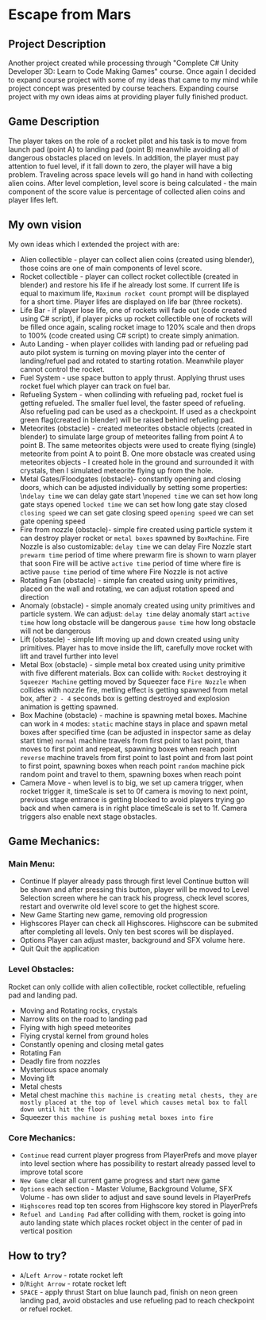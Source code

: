 # Escape from Mars
## Project Description
Another project created while processing through "Complete C# Unity Developer 3D: Learn to Code Making Games" course. Once again I decided to expand course project with some of my ideas that came to my mind while project concept was presented by course teachers. Expanding course project with my own ideas aims at providing player fully finished product.

## Game Description
The player takes on the role of a rocket pilot and his task is to move from launch pad (point A) to landing pad (point B) meanwhile avoiding all of dangerous obstacles placed on levels. In addition, the player must pay attention to fuel level, if it fall down to zero, the player will have a big problem. Traveling across space levels will go hand in hand with collecting alien coins. After level completion, level score is being calculated - the main component of the score value is percentage of collected alien coins and player lifes left.

## My own vision
My own ideas which I extended the project with are:
- Alien collectible - player can collect alien coins (created using blender), those coins are one of  main components of level score.
- Rocket collectible - player can collect rocket collectible (created in blender) and restore his life if he already lost some. If current life is equal to maximum life, `Maximum rocket count` prompt will be displayed for a short time. Player lifes are displayed on life bar (three rockets).
- Life Bar - if player lose life, one of rockets will fade out (code created using C# script), if player picks up rocket collectible one of rockets will be filled once again, scaling rocket image to 120% scale and then drops to 100% (code created using C# script) to create simply animation.
- Auto Landing - when player collides with landing pad or refueling pad auto pilot system is turning on moving player into the center of landing/refuel pad and rotated to starting rotation. Meanwhile player cannot control the rocket.
- Fuel System - use space button to apply thrust. Applying thrust uses rocket fuel which player can track on fuel bar.
- Refueling System - when collinding with refueling pad, rocket fuel is getting refueled. The smaller fuel level, the faster speed of refueling. Also refueling pad can be used as a checkpoint. If used as a checkpoint green flag(created in blender) will be raised behind refueling pad.
- Meteorites (obstacle) - created meteorites obstacle objects (created in blender) to simulate large group of meteorites falling from point A to point B. The same meteorites objects were used to create flying (single) meteorite from point A to point B. One more obstacle was created using meteorites objects - I created hole in the ground and surrounded it with crystals, then I simulated meteorite flying up from the hole.
- Metal Gates/Floodgates (obstacle)- constantly opening and closing doors, which can be adjusted  individually by setting some properties:
\n`delay time` we can delay gate start
\n`opened time` we can set how long gate stays opened
`locked time` we can set how long gate stay closed
`closing speed` we can set gate closing speed
`opening speed` we can set gate opening speed
- Fire from nozzle (obstacle)- simple fire created using particle system it can destroy player rocket or `metal boxes` spawned by `BoxMachine`. Fire Nozzle is also customizable:
`delay time` we can delay Fire Nozzle start
`prewarm time` period of time where prewarm fire is shown to warn player that soon Fire will be active
`active time` period of time where fire is active
`pause time` period of time where Fire Nozzle is not active
- Rotating Fan (obstacle) - simple fan created using unity primitives, placed on the wall and rotating, we can adjust rotation speed and direction
- Anomaly (obstacle) - simple anomaly created using unity primitives and particle system. We can adjust:
`delay time` delay anomaly start
`active time` how long obstacle will be dangerous
`pause time` how long obstacle will not be dangerous
- Lift (obstacle) - simple lift moving up and down created using unity primitives. Player has to move inside the lift, carefully move rocket with lift and travel further into level
- Metal Box (obstacle) - simple metal box created using unity primitive with five different materials. Box can collide with:
`Rocket` destroying it
`Squeezer Machine` getting moved by Squeezer face
`Fire Nozzle` when collides with nozzle fire, metling effect is getting spawned from metal box, after `2 - 4` seconds box is getting destroyed and explosion animation is getting spawned.
- Box Machine (obstacle) - machine is spawning metal boxes. Machine can work in `4` modes:
`static` machine stays in place and spawn metal boxes after specified time (can be adjusted in inspector same as delay start time)
`normal` machine travels from first point to last point, than moves to first point and repeat, spawning boxes when reach point 
`reverse` machine travels from first point to last point and from last point to first point,  spawning boxes when reach point
`random` machine pick random point and travel to them,  spawning boxes when reach point
- Camera Move - when level is to big, we set up camera trigger, when rocket trigger it, timeScale is set to 0f camera is moving to next point, previous stage entrance is getting blocked to avoid players trying go back and when camera is in right place timeScale is set to 1f. Camera triggers also enable next stage obstacles.

## Game Mechanics:
### Main Menu:
- Continue
If player already pass through first level Continue button will be shown and after pressing this button, player will be moved to Level Selection screen where he can track his progress, check level scores, restart and overwrite old level score to get the highest score.
- New Game
Starting new game, removing old progression
- Highscores
Player can check all Highscores. Highscore can be submited after completing all levels. Only ten best scores will be displayed.
- Options
Player can adjust master, background and SFX volume here.
- Quit
Quit the application

### Level Obstacles:
Rocket can only collide with alien collectible, rocket collectible, refueling pad and landing pad.
- Moving and Rotating rocks, crystals
- Narrow slits on the road to landing pad
- Flying with high speed meteorites
- Flying crystal kernel from ground holes
- Constantly opening and closing metal gates
- Rotating Fan
- Deadly fire from nozzles
- Mysterious space anomaly
- Moving lift
- Metal chests
- Metal chest machine `this machine is creating metal chests, they are mostly placed at the top of level which causes metal box to fall down until hit the floor`
- Squeezer `this machine is pushing metal boxes into fire`

### Core Mechanics:
- `Continue` read current player progress from PlayerPrefs and move player into level section where has possibility to restart already passed level to improve total score
- `New Game` clear all current game progress and start new game
- `Options` each section - Master Volume, Background Volume, SFX Volume - has own slider to adjust and save sound levels in PlayerPrefs
- `Highscores` read top ten scores from Highscore key stored in PlayerPrefs
- `Refuel and Landing Pad` after colliding with them, rocket is going into auto landing state which places rocket object in the center of pad in vertical position

## How to try?
- `A`/`Left Arrow` - rotate rocket left
- `D`/`Right Arrow` - rotate rocket left
- `SPACE` - apply thrust
Start on blue launch pad, finish on neon green landing pad, avoid obstacles and use refueling pad to reach checkpoint or refuel rocket.
